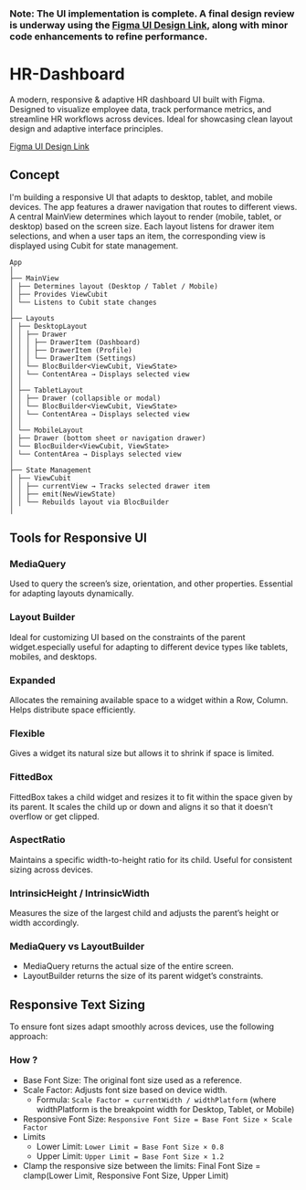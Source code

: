 ### Note: The UI implementation is complete. A final design review is underway using the [Figma UI Design Link](https://www.figma.com/design/1We4tG7Qwur9JbjT42sEiC/HR-Dashboard-Responsive--Community---Copy-?node-id=149-462&p=f&t=BSt11r9Tkf6CwZgs-0), along with minor code enhancements to refine performance.

# HR-Dashboard
A modern, responsive &amp; adaptive HR dashboard UI built with Figma. Designed to visualize employee data, track performance metrics, and streamline HR workflows across devices. Ideal for showcasing clean layout design and adaptive interface principles.

[Figma UI Design Link](https://www.figma.com/design/1We4tG7Qwur9JbjT42sEiC/HR-Dashboard-Responsive--Community---Copy-?node-id=149-462&p=f&t=BSt11r9Tkf6CwZgs-0)
## Concept 
I'm building a responsive UI that adapts to desktop, tablet, and mobile devices. The app features a drawer navigation that routes to different views. A central MainView determines which layout to render (mobile, tablet, or desktop) based on the screen size. Each layout listens for drawer item selections, and when a user taps an item, the corresponding view is displayed using Cubit for state management.

```
App
│
├── MainView
│ ├── Determines layout (Desktop / Tablet / Mobile)
│ ├── Provides ViewCubit
│ └── Listens to Cubit state changes
│
├── Layouts
│ ├── DesktopLayout
│ │ ├── Drawer
│ │ │ ├── DrawerItem (Dashboard)
│ │ │ ├── DrawerItem (Profile)
│ │ │ └── DrawerItem (Settings)
│ │ └── BlocBuilder<ViewCubit, ViewState>
│ │ └── ContentArea → Displays selected view
│ │
│ ├── TabletLayout
│ │ ├── Drawer (collapsible or modal)
│ │ └── BlocBuilder<ViewCubit, ViewState>
│ │ └── ContentArea → Displays selected view
│ │
│ └── MobileLayout
│ ├── Drawer (bottom sheet or navigation drawer)
│ └── BlocBuilder<ViewCubit, ViewState>
│ └── ContentArea → Displays selected view
│
├── State Management
│ ├── ViewCubit
│ │ ├── currentView → Tracks selected drawer item
│ │ ├── emit(NewViewState)
│ │ └── Rebuilds layout via BlocBuilder
│
```
## Tools for Responsive UI
### MediaQuery 
Used to query the screen’s size, orientation, and other properties. Essential for adapting layouts dynamically.
### Layout Builder
Ideal for customizing UI based on the constraints of the parent widget.especially useful for adapting to different device types like tablets, mobiles, and desktops.
### Expanded 
Allocates the remaining available space to a widget within a Row, Column. Helps distribute space efficiently.
### Flexible
Gives a widget its natural size but allows it to shrink if space is limited.
### FittedBox
FittedBox takes a child widget and resizes it to fit within the space given by its parent. It scales the child up or down and aligns it so that it doesn’t overflow or get clipped.
### AspectRatio
Maintains a specific width-to-height ratio for its child. Useful for consistent sizing across devices.
### IntrinsicHeight / IntrinsicWidth
Measures the size of the largest child and adjusts the parent’s height or width accordingly.

### MediaQuery vs LayoutBuilder
- MediaQuery returns the actual size of the entire screen.
- LayoutBuilder returns the size of its parent widget’s constraints.

## Responsive Text Sizing
To ensure font sizes adapt smoothly across devices, use the following approach:

### How ?
- Base Font Size: The original font size used as a reference.
- Scale Factor: Adjusts font size based on device width.
    - Formula: `Scale Factor = currentWidth / widthPlatform` (where widthPlatform is the breakpoint width for Desktop, Tablet, or Mobile)
- Responsive Font Size: `Responsive Font Size = Base Font Size × Scale Factor`
- Limits
    - Lower Limit: `Lower Limit = Base Font Size × 0.8`
    - Upper Limit: `Upper Limit = Base Font Size × 1.2`
- Clamp the responsive size between the limits: Final Font Size = clamp(Lower Limit, Responsive Font Size, Upper Limit)


